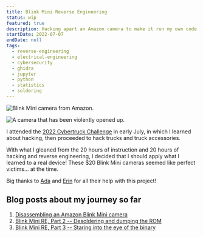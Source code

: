 ```yaml
---
title: Blink Mini Reverse Engineering
status: wip
featured: true
description: Hacking apart an Amazon camera to make it run my own code
startDate: 2022-07-07
endDate: null
tags:
  - reverse-engineering
  - electrical-engineering
  - cybersecurity
  - ghidra
  - jupyter
  - python
  - statistics
  - soldering
---
```


![Blink Mini camera from Amazon.](./blink-mini.jpg)

![A camera that has been violently opened up.](https://astrid.tech/_/2022/07/07/0/opening-attempt-2.jpg)

I attended the [2022 Cybertruck Challenge](https://www.cybertruckchallenge.org/)
in early July, in which I learned about hacking, then proceeded to hack trucks
and truck accessories.

With what I gleaned from the 20 hours of instruction and 20 hours of hacking and
reverse engineering, I decided that I should apply what I learned to a real
device! These \$20 Blink Mini cameras seemed like perfect victims... at the
time.

Big thanks to [Ada](https://twitter.com/lacecard) and
[Erin](https://twitter.com/e_er1n) for all their help with this project!

## Blog posts about my journey so far

1. [Disassembling an Amazon Blink Mini camera](https://astrid.tech/2022/07/07/0/blink-mini-disassembly/)
2. [Blink Mini RE, Part 2 -- Desoldering and dumping the ROM](https://astrid.tech/2022/07/13/0/blink-mini-dumping/)
3. [Blink Mini RE, Part 3 -- Staring into the eye of the binary](https://astrid.tech/2022/08/03/0/blink-mini-fw-analysis/)
